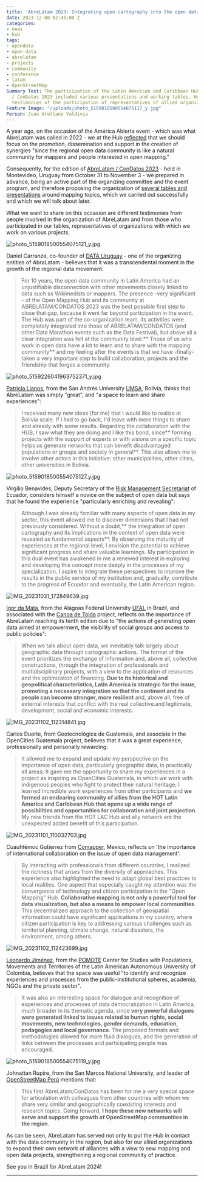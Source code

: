 ```yaml
---
title: 'AbreLatam 2023: Integrating open cartography into the open data community'
date: 2023-12-08 02:45:00 Z
categories:
- news
- hub
tags:
- opendata
- open data
- abrelatam
- projects
- community
- conference
- latam
- OpenStreetMap
Summary Text: The participation of the Latin American and Caribbean Hub in AbreLatam
  / ConDatos 2023 included various presentations and working tables. Here are the
  testimonies of the participation of representatives of allied organizations.
Feature Image: "/uploads/photo_5159018500554075117_y.jpg"
Person: Juan Arellano Valdivia
---
```


A year ago, on the occasion of the América Abierta event - which was what AbreLatam was called in 2022 - we at the Hub [reflected](https://www.hotosm.org/updates/america-abierta-2022-the-challenge-of-open-data/) that we should focus on the promotion, dissemination and support in the creation of synergies "since the regional open data community is like a natural community for mappers and people interested in open mapping."

Consequently, for the edition of [AbreLatam / ConDatos 2023](https://2023.abrelatam.org/) - held in Montevideo, Uruguay from October 31 to November 3 - we prepared in advance, being an active part of the organizing committee and the event program, and therefore proposing the organization of [several tables and presentations](https://www.hotosm.org/updates/el-mapeo-abierto-se-hara-presente-en-el-abrelatam-2023/) around mapping topics, which we carried out successfully and which we will talk about later.

What we want to share on this occasion are different testimonies from people involved in the organization of AbreLatam and from those who participated in our tables, representatives of organizations with which we work on various projects.

![photo_5159018500554075121_y.jpg](/uploads/photo_5159018500554075121_y.jpg)

Daniel Carranza, co-founder of [DATA Uruguay](https://data.org.uy/) - one of the organizing entities of AbraLatam - believes that it was a transcendental moment in the growth of the regional data movement:

> For 10 years, the open data community in Latin America had an unjustifiable disconnection with other movements closely linked to data such as Wikimedists or mappers. The presence -very significant - of the Open Mapping Hub and its community at ABRELATAM/CONDATOS 2023 was the best possible first step to close that gap, because it went far beyond participation in the event. The Hub was part of the co-organization team, its activities were completely integrated into those of ABRELATAM/CONDATOS (and other Data Marathon events such as the Data Festival), but above all a clear integration was felt at the community level.\*\* Those of us who work in open data have a lot to learn and to share with the mapping community\*\* and my feeling after the events is that we have -finally- taken a very important step to build collaboration, projects and the friendship that forges a community.

![photo_5159226041963752371_y.jpg](/uploads/photo_5159226041963752371_y.jpg)

[Patricia Llanos](https://www.linkedin.com/in/dr-patricia-llanos-5b891247/?originalSubdomain=bo), from the San Andrés University [UMSA](https://www.umsa.bo/), Bolivia, thinks that AbreLatam was simply "great", and "a space to learn and share experiences":

> I received many new ideas (for me) that I would like to realize at Bolivia scale. If I had to go back, I'd leave with more things to share and already with some results. Regarding the collaboration with the HUB, I saw what they are doing and I like this bond, since** forming projects with the support of experts or with visions on a specific topic helps us generate networks that can benefit disadvantaged populations or groups and society in general**. This also allows me to involve other actors in this initiative: other municipalities, other cities, other universities in Bolivia.

![photo_5159018500554075127_y.jpg](/uploads/photo_5159018500554075127_y.jpg)

Virgilio Benavides, Deputy Secretary of the [Risk Management Secretariat](https://www.gestionderiesgos.gob.ec/) of Ecuador, considers himself a novice on the subject of open data but says that he found the experience "particularly enriching and revealing":

> Although I was already familiar with many aspects of open data in my sector, this event allowed me to discover dimensions that I had not previously considered. Without a doubt,** the integration of open cartography and its implications in the context of open data were revealed as fundamental aspects**. By observing the maturity of experiences at the regional level, I envision the potential to achieve significant progress and share valuable learnings. My participation in this dual event has awakened in me a renewed interest in exploring and developing this concept more deeply in the processes of my specialization. I aspire to integrate these perspectives to improve the results in the public service of my institution and, gradually, contribute to the progress of Ecuador and eventually, the Latin American region.

![IMG_20231031_172849639.jpg](/uploads/IMG_20231031_172849639.jpg)

[Igor da Mata](https://www.linkedin.com/in/igor-da-mata-oliveira-9197b038/?originalSubdomain=br), from the Alagoas Federal University [UFAL](https://ufal.br/) in Brazil, and associated with the [Canoa de Tolda](https://www.hotosm.org/projects/canoa-de-tolda/) project, reflects on the importance of AbreLatam reaching its tenth edition due to "the actions of generating open data aimed at empowerment, the visibility of social groups and access to public policies":

> When we talk about open data, we inevitably talk largely about geographic data through cartographic actions. The format of the event prioritizes the exchange of information and, above all, collective constructions, through the integration of professionals and multidisciplinary projects, with a view to the application of resources and the optimization of financing. **Due to its historical and geopolitical characteristics, Latin America is strategic for the issue, promoting a necessary integration so that the continent and its people can become stronger, more resilient** and, above all, free of external interests that conflict with the real collective.and legitimate, development, social and economic interests.

![IMG_20231102_112314841.jpg](/uploads/IMG_20231102_112314841.jpg)

Carlos Duarte, from Geotecnológica de Guatemala, and associate in the OpenCities Guatemala project, believes that it was a great experience, professionally and personally rewarding:

> It allowed me to expand and update my perspective on the importance of open data, particularly geographic data, in practically all areas; It gave me the opportunity to share my experiences in a project as inspiring as OpenCities Guatemala, in which we work with indigenous peoples who fight to protect their natural heritage; I learned incredible work experiences from other participants and **we formed an endearing community of allies from the HOT Latin America and Caribbean Hub that opens up a wide range of possibilities and opportunities for collaboration and joint projection**. My new friends from the HOT LAC Hub and ally network are the unexpected added benefit of this participation.

![IMG_20231101_110032703.jpg](/uploads/IMG_20231101_110032703.jpg)

Cuauhtémoc Gutierrez from [Comapper](https://comapper.org/), Mexico, reflects on 'the importance of international collaboration on the issue of open data management':

> By interacting with professionals from different countries, I realized the richness that arises from the diversity of approaches. This experience also highlighted the need to adapt global best practices to local realities. One aspect that especially caught my attention was the convergence of technology and citizen participation in the "Open Mapping" Hub. **Collaborative mapping is not only a powerful tool for data visualization, but also a means to empower local communities**. This decentralized approach to the collection of geospatial information could have significant applications in my country, where citizen participation is key to addressing various challenges such as territorial planning, climate change, natural disasters, the environment, among others.

![IMG_20231102_112423699.jpg](/uploads/IMG_20231102_112423699.jpg)

[Leonardo Jiménez](https://wwwunaula.academia.edu/LeonardoJimenezGarc%C3%ADa), from the [POMOTE](https://pomotecestudios.unaula.edu.co/sobre-pomote-centro-estudios-poblaciones-movilizaciones-territorios/) Center for Studies with Populations, Movements and Territories of the Latin American Autonomous University of Colombia, believes that the space was useful "to identify and recognize experiences and processes from the public-institutional spheres, academia, NGOs and the private sector".

> It was also an interesting space for dialogue and recognition of experiences and processes of data democratization in Latin America, much broader in its thematic agenda, since **very powerful dialogues were generated linked to issues related to human rights, social movements, new technologies, gender demands, education, pedagogies and local governance**. The proposed formats and methodologies allowed for more fluid dialogues, and the generation of links between the processes and participating people was encouraged.

![photo_5159018500554075119_y.jpg](/uploads/photo_5159018500554075119_y.jpg)

Johnattan Rupire, from the San Marcos National University, and leader of [OpenStreetMap Perú](https://osm.org.pe/) mentions that:

> This first AbreLatam/ConDatos has been for me a very special space for articulation with colleagues from other countries with whom we share very similar and geographically coexisting interests and research topics. Going forward, **I hope these new networks will serve and support the growth of OpenStreetMap communities in the region**.

As can be seen, AbreLatam has served not only to put the Hub in contact with the data community in the region, but also for our allied organizations to expand their own network of alliances with a view to new mapping and open data projects, strengthening a regional community of practice.

See you in Brazil for AbreLatam 2024!

---